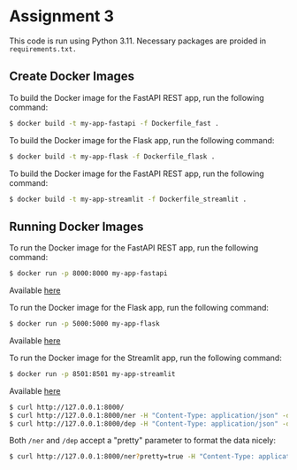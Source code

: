# Assignment 3
This code is run using Python 3.11. Necessary packages are proided in `requirements.txt.`

## Create Docker Images
To build the Docker image for the FastAPI REST app, run the following command:
```bash
$ docker build -t my-app-fastapi -f Dockerfile_fast .
```

To build the Docker image for the Flask app, run the following command:
```bash
$ docker build -t my-app-flask -f Dockerfile_flask .
```

To build the Docker image for the FastAPI REST app, run the following command:
```bash
$ docker build -t my-app-streamlit -f Dockerfile_streamlit .
```
## Running Docker Images
To run the Docker image for the FastAPI REST app, run the following command:
```bash
$ docker run -p 8000:8000 my-app-fastapi
```
Available [here](http://127.0.0.1:8000)


To run the Docker image for the Flask app, run the following command:
```bash
$ docker run -p 5000:5000 my-app-flask
```
Available [here](http://127.0.0.1:5000)

To run the Docker image for the Streamlit app, run the following command:
```bash
$ docker run -p 8501:8501 my-app-streamlit
```
Available [here](http://localhost:8501)

```bash
$ curl http://127.0.0.1:8000/
$ curl http://127.0.0.1:8000/ner -H "Content-Type: application/json" -d@input.json
$ curl http://127.0.0.1:8000/dep -H "Content-Type: application/json" -d@input.json
```
Both `/ner` and `/dep` accept a "pretty" parameter to format the data nicely:
```bash
$ curl http://127.0.0.1:8000/ner?pretty=true -H "Content-Type: application/json" -d@input.json
```